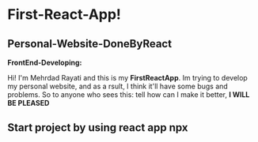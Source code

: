 
# First-React-App!

## Personal-Website-DoneByReact

**FrontEnd-Developing:**

Hi! I'm Mehrdad Rayati and this is my **FirstReactApp**.
Im trying to develop my personal website, and as a rsult, I think it'll have some bugs and problems.
So  to anyone who sees this: tell how can I make it better, **I WILL BE PLEASED**

## Start project by using react app **npx**
